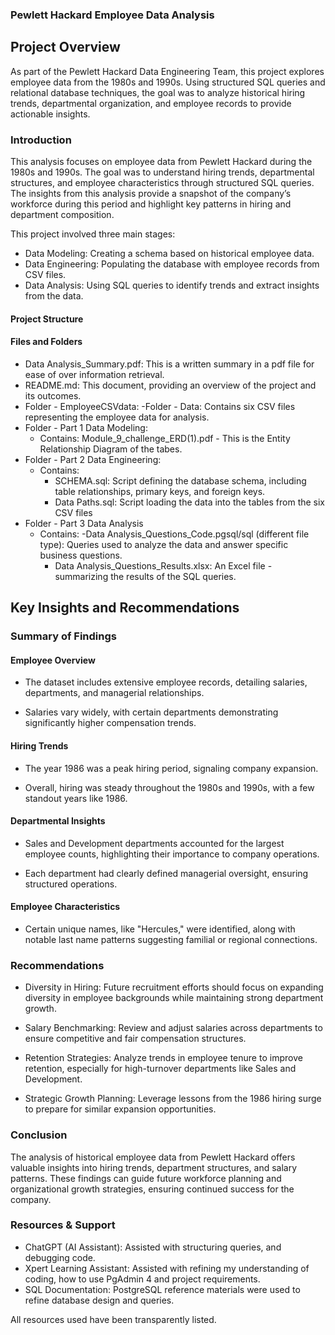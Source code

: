 ### Pewlett Hackard Employee Data Analysis

## Project Overview

As part of the Pewlett Hackard Data Engineering Team, this project explores employee data from the 1980s and 1990s. Using structured SQL queries and relational database techniques, the goal was to analyze historical hiring trends, departmental organization, and employee records to provide actionable insights.

### Introduction

This analysis focuses on employee data from Pewlett Hackard during the 1980s and 1990s. The goal was to understand hiring trends, departmental structures, and employee characteristics through structured SQL queries. The insights from this analysis provide a snapshot of the company’s workforce during this period and highlight key patterns in hiring and department composition.

This project involved three main stages:

- Data Modeling: Creating a schema based on historical employee data.
- Data Engineering: Populating the database with employee records from CSV files.
- Data Analysis: Using SQL queries to identify trends and extract insights from the data.

#### Project Structure

#### Files and Folders

- Data Analysis_Summary.pdf: This is a written summary in a pdf file for ease of over information retrieval.
- README.md: This document, providing an overview of the project and its outcomes.
- Folder - EmployeeCSVdata:
    -Folder - Data: Contains six CSV files representing the employee data for analysis.
- Folder - Part 1 Data Modeling:
    - Contains: Module_9_challenge_ERD(1).pdf - This is the Entity Relationship Diagram of the tabes.
- Folder - Part 2 Data Engineering: 
    - Contains: 
        - SCHEMA.sql: Script defining the database schema, including table relationships, primary keys, and foreign keys.
        - Data Paths.sql: Script loading the data into the tables from the six CSV files
- Folder - Part 3 Data Analysis 
    - Contains:
        -Data Analysis_Questions_Code.pgsql/sql (different file type): Queries used to analyze the data and answer specific business questions.
        - Data Analysis_Questions_Results.xlsx: An Excel file - summarizing the results of the SQL queries.


## Key Insights and Recommendations

### Summary of Findings

#### Employee Overview

- The dataset includes extensive employee records, detailing salaries, departments, and managerial relationships.

- Salaries vary widely, with certain departments demonstrating significantly higher compensation trends.

#### Hiring Trends

- The year 1986 was a peak hiring period, signaling company expansion.

- Overall, hiring was steady throughout the 1980s and 1990s, with a few standout years like 1986.

#### Departmental Insights

- Sales and Development departments accounted for the largest employee counts, highlighting their importance to company operations.

- Each department had clearly defined managerial oversight, ensuring structured operations.

#### Employee Characteristics

- Certain unique names, like "Hercules," were identified, along with notable last name patterns suggesting familial or regional connections.

### Recommendations

- Diversity in Hiring: Future recruitment efforts should focus on expanding diversity in employee backgrounds while maintaining strong department growth.

- Salary Benchmarking: Review and adjust salaries across departments to ensure competitive and fair compensation structures.

- Retention Strategies: Analyze trends in employee tenure to improve retention, especially for high-turnover departments like Sales and Development.

- Strategic Growth Planning: Leverage lessons from the 1986 hiring surge to prepare for similar expansion opportunities.

### Conclusion

The analysis of historical employee data from Pewlett Hackard offers valuable insights into hiring trends, department structures, and salary patterns. These findings can guide future workforce planning and organizational growth strategies, ensuring continued success for the company.

### Resources & Support

- ChatGPT (AI Assistant): Assisted with structuring queries, and debugging code.
- Xpert Learning Assistant: Assisted with refining my understanding of coding, how to use PgAdmin 4 and project requirements. 
- SQL Documentation: PostgreSQL reference materials were used to refine database design and queries.

All resources used have been transparently listed.